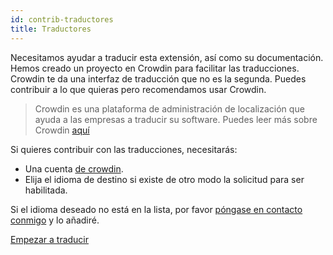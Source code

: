 ```yaml
---
id: contrib-traductores
title: Traductores
---
```


Necesitamos ayudar a traducir esta extensión, así como su documentación. Hemos creado un proyecto en Crowdin para facilitar las traducciones. Crowdin te da una interfaz de traducción que no es la segunda. Puedes contribuir a lo que quieras pero recomendamos usar Crowdin.

> Crowdin es una plataforma de administración de localización que ayuda a las empresas a traducir su software. Puedes leer más sobre Crowdin [aquí](https://support.crowdin.com/crowdin-intro/)

Si quieres contribuir con las traducciones, necesitarás:

* Una cuenta [de crowdin](https://crowdin.com/project/phpbb-ext-sitemaker).
* Elija el idioma de destino si existe de otro modo la solicitud para ser habilitada.

Si el idioma deseado no está en la lista, por favor [póngase en contacto conmigo](https://crowdin.com/profile/blitze) y lo añadiré.

[Empezar a traducir](https://crowdin.com/project/phpbb-ext-sitemaker)
